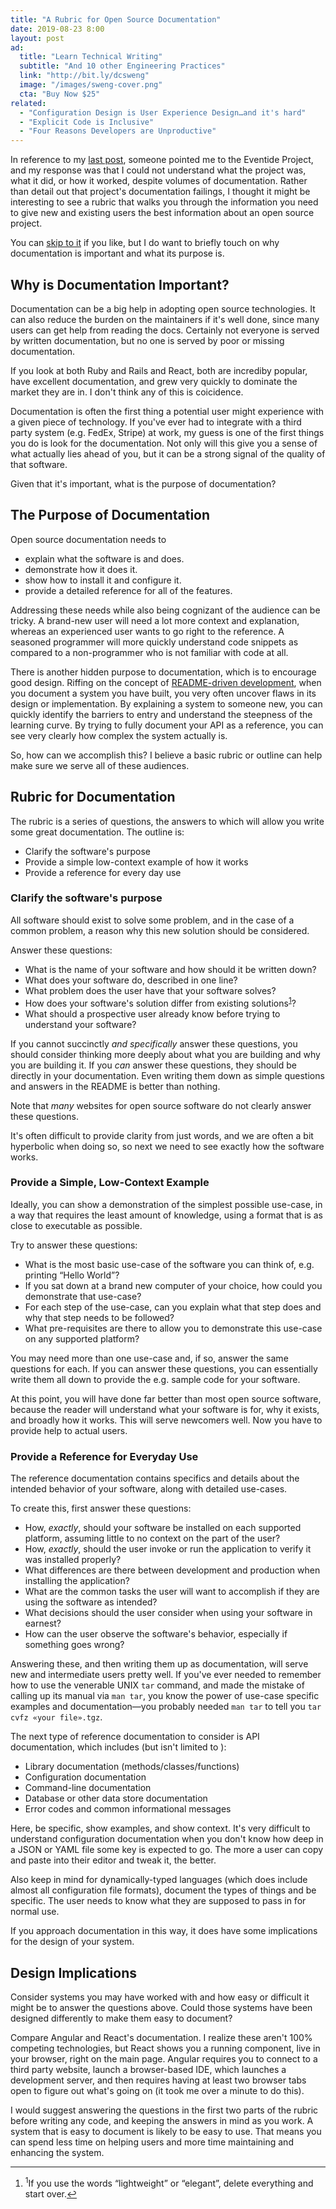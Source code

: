 ```yaml
---
title: "A Rubric for Open Source Documentation"
date: 2019-08-23 8:00
layout: post
ad:
  title: "Learn Technical Writing"
  subtitle: "And 10 other Engineering Practices"
  link: "http://bit.ly/dcsweng"
  image: "/images/sweng-cover.png"
  cta: "Buy Now $25"
related:
  - "Configuration Design is User Experience Design…and it's hard"
  - "Explicit Code is Inclusive"
  - "Four Reasons Developers are Unproductive"
---
```

In reference to my [last post][event-source-post], someone pointed me to the Eventide Project, and my response was
that I could not understand what the project was, what it did, or how it worked, despite volumes of documentation.
Rather than detail out that project's documentation failings, I thought it might be interesting to see a rubric that walks you through the information you need to give new and existing users the best information about an open
source project.

[event-source-post]:  /blog/2019/08/14/event-sourcing-in-the-small.html
<!-- more -->

You can [skip to it](#rubric) if you like, but I do want to briefly touch on why documentation is important and
what its purpose is.

## Why is Documentation Important?

<div data-ad="true"></div>

Documentation can be a big help in adopting open source technologies. It can also reduce the burden
on the maintainers if it's well done, since many users can get help from reading the docs.
Certainly not everyone is served by written documentation, but no one is
served by poor or missing documentation.

If you look at both Ruby and Rails and React, both are incrediby popular, have excellent documentation, and grew
very quickly to dominate the market they are in. I don't think any of this is coicidence.

Documentation is often the first thing a potential user might experience with a given piece of technology. If
you've ever had to integrate with a third party system (e.g. FedEx, Stripe) at work, my guess is one of the first
things you do is look for the documentation.  Not only will this give you a sense of what actually lies ahead of
you, but it can be a strong signal of the quality of that software.

Given that it's important, what is the purpose of documentation?

## The Purpose of Documentation

Open source documentation needs to

* explain what the software is and does.
* demonstrate how it does it.
* show how to install it and configure it.
* provide a detailed reference for all of the features.

Addressing these needs while also being cognizant of the audience can be tricky.  A brand-new user will need a lot more context and explanation, whereas an experienced user wants to go right to the reference. A seasoned programmer
will more quickly understand code snippets as compared to a non-programmer who is not familiar with code at all.

There is another hidden purpose to documentation, which is to encourage good design.  Riffing on the concept of
[README-driven development][rdd], when you document a system you have built, you very often uncover flaws in its
design or implementation.  By explaining a system to someone new, you can quickly identify the barriers to entry
and understand the steepness of the learning curve.  By trying to fully document your API as a reference, you can
see very clearly how complex the system actually is.

So, how can we accomplish this?  I believe a basic rubric or outline can help make sure we serve all of these
audiences.

[rdd]: https://tom.preston-werner.com/2010/08/23/readme-driven-development.html

<a name="rubric"></a>
## Rubric for Documentation

The rubric is a series of questions, the answers to which will allow you write some great documentation.  The
outline is:

* Clarify the software's purpose
* Provide a simple low-context example of how it works
* Provide a reference for every day use

### Clarify the software's purpose

All software should exist to solve some problem, and in the case of a common problem, a reason why this new
solution should be considered.

Answer these questions:

* What is the name of your software and how should it be written down?
* What does your software do, described in one line?
* What problem does the user have that your software solves?
* How does your software's solution differ from existing solutions<a name="back-1"></a><sup><a href="#1">1</a></sup>?
* What should a prospective user already know before trying to understand your software?

If you cannot succinctly *and specifically* answer these questions, you should consider thinking more deeply about
what you are building and why you are building it.  If you *can* answer these questions, they should be directly
in your documentation. Even writing them down as simple questions and answers in the README is better than nothing.

Note that *many* websites for open source software do not clearly answer these questions.

It's often difficult to provide clarity from just words, and we are often a bit hyperbolic when doing so, so next
we need to see exactly how the software works.

### Provide a Simple, Low-Context Example

Ideally, you can show a demonstration of the simplest possible use-case, in a way that requires the least amount
of knowledge, using a format that is as close to executable as possible.

Try to answer these questions:

* What is the most basic use-case of the software you can think of, e.g. printing “Hello World”?
* If you sat down at a brand new computer of your choice, how could you demonstrate that use-case?
* For each step of the use-case, can you explain what that step does and why that step needs to be followed?
* What pre-requisites are there to allow you to demonstrate this use-case on any supported platform?

You may need more than one use-case and, if so, answer the same questions for each.  If you can answer these
questions, you can essentially write them all down to provide the e.g. sample code for your software.

At this point, you will have done far better than most open source software, because the reader will understand
what your software is for, why it exists, and broadly how it works. This will serve newcomers well.  Now you have to provide help to actual users.

### Provide a Reference for Everyday Use

The reference documentation contains specifics and details about the intended behavior of your software, along
with detailed use-cases.

To create this, first answer these questions:

* How, *exactly*, should your software be installed on each supported platform, assuming little to no context on
the part of the user?
* How, *exactly*, should the user invoke or run the application to verify it was installed properly?
* What differences are there between development and production when installing the application?
* What are the common tasks the user will want to accomplish if they are using the software as intended?
* What decisions should the user consider when using your software in earnest?
* How can the user observe the software's behavior, especially if something goes wrong?

Answering these, and then writing them up as documentation, will serve new and intermediate users pretty well.  If
you've ever needed to remember how to use the venerable UNIX `tar` command, and made the mistake of calling up its
manual via `man tar`, you know the power of use-case specific examples and documentation—you probably needed `man
tar` to tell you <span class="nowrap">`tar cvfz «your file».tgz`</span>.

The next type of reference documentation to consider is API documentation, which includes (but isn't limited to ):

* Library documentation (methods/classes/functions)
* Configuration documentation
* Command-line documentation
* Database or other data store documentation
* Error codes and common informational messages

Here,  be specific, show examples, and show context.  It's very difficult to understand configuration
documentation when you don't know how deep in a JSON or YAML file some key is expected to go.  The more a user can
copy and paste into their editor and tweak it, the better.

Also keep in mind for dynamically-typed languages (which does include almost all configuration file formats),
document the types of things and be specific.  The user needs to know what they are supposed to pass in for normal
use.

If you approach documentation in this way, it does have some implications for the design of your system.

## Design Implications

Consider systems you may have worked with and how easy or difficult it might be to answer the questions above.
Could those systems have been designed differently to make them easy to document?

Compare Angular and React's documentation. I realize these aren't 100% competing technologies, but React shows you
a running component, live in your browser, right on the main page.  Angular requires you to connect to a third party website, launch a browser-based IDE, which launches a development server, and then requires having at least two browser tabs open to figure out what's going on (it took me over a minute to do this).

I would suggest answering the questions in the first two parts of the rubric before writing any code, and
keeping the answers in mind as you work. A system that is easy to document is likely to be easy to use. That means
you can spend less time on helping users and more time maintaining and enhancing the system.

----

<footer class='footnotes'>
<ol>
<li>
<a name='1'></a>
<sup>1</sup>If you use the words “lightweight” or “elegant”, delete everything and start over.<a href='#back-1'>↩</a>
</li>
</ol>
</footer>
